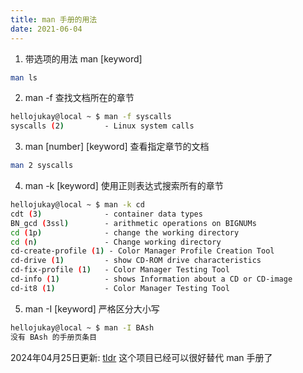 ```yaml
---
title: man 手册的用法
date: 2021-06-04
---
```

1. 带选项的用法 man [keyword]
```bash
man ls
```
2. man -f 查找文档所在的章节
```bash
hellojukay@local ~ $ man -f syscalls
syscalls (2)         - Linux system calls
```
3. man [number] [keyword] 查看指定章节的文档
```bash
man 2 syscalls
```
4. man -k [keyword] 使用正则表达式搜索所有的章节
```bash
hellojukay@local ~ $ man -k cd
cdt (3)              - container data types
BN_gcd (3ssl)        - arithmetic operations on BIGNUMs
cd (1p)              - change the working directory
cd (n)               - Change working directory
cd-create-profile (1) - Color Manager Profile Creation Tool
cd-drive (1)         - show CD-ROM drive characteristics
cd-fix-profile (1)   - Color Manager Testing Tool
cd-info (1)          - shows Information about a CD or CD-image
cd-it8 (1)           - Color Manager Testing Tool
```
5. man -I [keyword] 严格区分大小写
```bash
hellojukay@local ~ $ man -I BAsh
没有 BAsh 的手册页条目
```


2024年04月25日更新: 
[tldr](https://github.com/tldr-pages/tldr) 这个项目已经可以很好替代 man 手册了